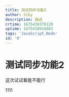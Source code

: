 ```yaml
---
title: 测试同步功能2
author: Siky
description: 描述
crtime: 1675430378120
uptime: 1675430916083
tags: 'JavaScript,Node'
id: '9'
---
```


# 测试同步功能2

这次试试看能不能行

1111
